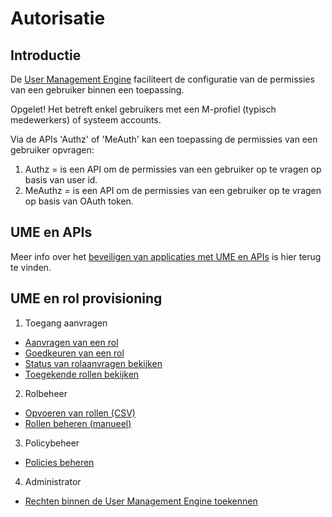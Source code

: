 # Autorisatie

## Introductie

De [User Management Engine](https://acpaas.digipolis.be/nl/product/user-management-engine) faciliteert de configuratie van de permissies van een gebruiker binnen een toepassing.

Opgelet! Het betreft enkel gebruikers met een M-profiel (typisch medewerkers) of systeem accounts.

Via de APIs 'Authz' of 'MeAuth' kan een toepassing de permissies van een gebruiker opvragen:

1. Authz = is een API om de permissies van een gebruiker op te vragen op basis van user id.
2. MeAuthz = is een API om de permissies van een gebruiker op te vragen op basis van OAuth token.

## UME en APIs

Meer info over het [beveiligen van applicaties met UME en APIs](https://wiki.antwerpen.be/ACPAAS/index.php/Securing_application_with_the_user_management_Engine) is hier terug te vinden.


## UME en rol provisioning 

1. Toegang aanvragen
* [Aanvragen van een rol](https://wiki.antwerpen.be/ACPAAS/index.php/UM_Engine_-_Aanvragen_van_een_rol)
* [Goedkeuren van een rol](https://wiki.antwerpen.be/ACPAAS/index.php/UM_Engine_-_Goedkeuren_van_een_rol)
* [Status van rolaanvragen bekijken](https://wiki.antwerpen.be/ACPAAS/index.php/UM_Engine_-_Status_van_rolaanvragen_bekijken)
* [Toegekende rollen bekijken](https://wiki.antwerpen.be/ACPAAS/index.php/UM_Engine_-_Toegekende_rollen_bekijken)

2. Rolbeheer
* [Opvoeren van rollen (CSV)](https://wiki.antwerpen.be/ACPAAS/index.php/UM_Engine_-_Opvoeren_van_rollen_(CSV))
* [Rollen beheren (manueel)](https://wiki.antwerpen.be/ACPAAS/index.php/UM_Engine_-_Rollen_beheren_(manueel))

3. Policybeheer
* [Policies beheren](https://wiki.antwerpen.be/ACPAAS/index.php/UM_Engine_-_Policies_beheren)

4. Administrator
* [Rechten binnen de User Management Engine toekennen](https://wiki.antwerpen.be/ACPAAS/index.php/Rechten_binnen_de_User_Management_Engine_toekennen)
